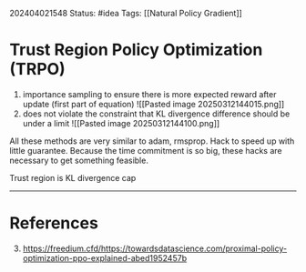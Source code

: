 202404021548
Status: #idea
Tags: [[Natural Policy Gradient]]

# Trust Region Policy Optimization (TRPO)

1. importance sampling to ensure there is more expected reward after update (first part of equation)
![[Pasted image 20250312144015.png]]
2. does not violate the constraint that KL divergence difference should be under a limit
![[Pasted image 20250312144100.png]]

All these methods are very similar to adam, rmsprop. Hack to speed up with little guarantee. Because the time commitment is so big, these hacks are necessary to get something feasible.

Trust region is KL divergence cap

---
# References

3. https://freedium.cfd/https://towardsdatascience.com/proximal-policy-optimization-ppo-explained-abed1952457b